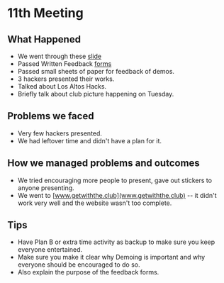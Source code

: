 # 11th Meeting

## What Happened

- We went through these
[slide](https://github.com/SMHS-Programming/club/blob/e2750cef44599c71aaf18dd443ecd46de09f82eb/meetings/11_02_Meeting_XI.pdf)
- Passed Written Feedback
[forms](https://github.com/SMHS-Programming/club/blob/c83b49ce1e08f03f5999a5106f5e1540600328e5/documents/Feedback%20Forms/Cycle%201%20(9:14-11:4).pdf)
- Passed small sheets of paper for feedback of demos.
- 3 hackers presented their works.
- Talked about Los Altos Hacks.
- Briefly talk about club picture happening on Tuesday.

## Problems we faced

- Very few hackers presented.
- We had leftover time and didn't have a plan for it.

## How we managed problems and outcomes

- We tried encouraging more people to present, gave out stickers to anyone
  presenting.
- We went to [www.getwiththe.club](www.getwiththe.club) -- it didn't work very
  well and the website wasn't too complete.

## Tips

- Have Plan B or extra time activity as backup to make sure you keep everyone
  entertained.
- Make sure you make it clear why Demoing is important and why everyone should
  be encouraged to do so.
- Also explain the purpose of the feedback forms.
